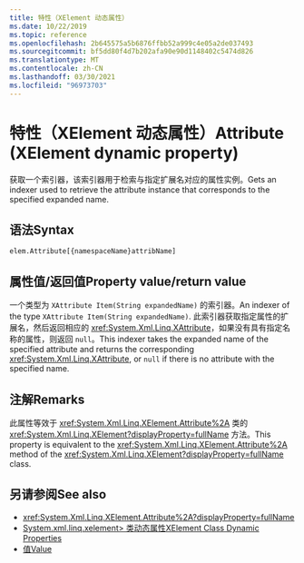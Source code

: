 ```yaml
---
title: 特性（XElement 动态属性）
ms.date: 10/22/2019
ms.topic: reference
ms.openlocfilehash: 2b645575a5b6876ffbb52a999c4e05a2de037493
ms.sourcegitcommit: bf5dd80f4d7b202afa90e90d1148402c5474d826
ms.translationtype: MT
ms.contentlocale: zh-CN
ms.lasthandoff: 03/30/2021
ms.locfileid: "96973703"
---
```

# <a name="attribute-xelement-dynamic-property"></a><span data-ttu-id="79014-102">特性（XElement 动态属性）</span><span class="sxs-lookup"><span data-stu-id="79014-102">Attribute (XElement dynamic property)</span></span>

<span data-ttu-id="79014-103">获取一个索引器，该索引器用于检索与指定扩展名对应的属性实例。</span><span class="sxs-lookup"><span data-stu-id="79014-103">Gets an indexer used to retrieve the attribute instance that corresponds to the specified expanded name.</span></span>

## <a name="syntax"></a><span data-ttu-id="79014-104">语法</span><span class="sxs-lookup"><span data-stu-id="79014-104">Syntax</span></span>

```xaml
elem.Attribute[{namespaceName}attribName]
```

## <a name="property-valuereturn-value"></a><span data-ttu-id="79014-105">属性值/返回值</span><span class="sxs-lookup"><span data-stu-id="79014-105">Property value/return value</span></span>

<span data-ttu-id="79014-106">一个类型为 `XAttribute Item(String expandedName)` 的索引器。</span><span class="sxs-lookup"><span data-stu-id="79014-106">An indexer of the type `XAttribute Item(String expandedName)`.</span></span> <span data-ttu-id="79014-107">此索引器获取指定属性的扩展名，然后返回相应的 <xref:System.Xml.Linq.XAttribute>，如果没有具有指定名称的属性，则返回 `null`。</span><span class="sxs-lookup"><span data-stu-id="79014-107">This indexer takes the expanded name of the specified attribute and returns the corresponding <xref:System.Xml.Linq.XAttribute>, or `null` if there is no attribute with the specified name.</span></span>

## <a name="remarks"></a><span data-ttu-id="79014-108">注解</span><span class="sxs-lookup"><span data-stu-id="79014-108">Remarks</span></span>

<span data-ttu-id="79014-109">此属性等效于 <xref:System.Xml.Linq.XElement.Attribute%2A> 类的 <xref:System.Xml.Linq.XElement?displayProperty=fullName> 方法。</span><span class="sxs-lookup"><span data-stu-id="79014-109">This property is equivalent to the <xref:System.Xml.Linq.XElement.Attribute%2A> method of the <xref:System.Xml.Linq.XElement?displayProperty=fullName> class.</span></span>

## <a name="see-also"></a><span data-ttu-id="79014-110">另请参阅</span><span class="sxs-lookup"><span data-stu-id="79014-110">See also</span></span>

- <xref:System.Xml.Linq.XElement.Attribute%2A?displayProperty=fullName>
- [<span data-ttu-id="79014-111">System.xml.linq.xelement> 类动态属性</span><span class="sxs-lookup"><span data-stu-id="79014-111">XElement Class Dynamic Properties</span></span>](attribute-xelement-dynamic-property.md)
- [<span data-ttu-id="79014-112">值</span><span class="sxs-lookup"><span data-stu-id="79014-112">Value</span></span>](value-xattribute-dynamic-property.md)
